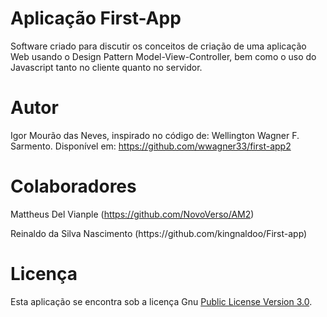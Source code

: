 # Aplicação First-App
Software criado para discutir os conceitos de criação de uma aplicação Web usando o Design Pattern Model-View-Controller, bem como o uso do Javascript tanto no cliente quanto no servidor.
# Autor
Igor Mourão das Neves, inspirado no código de: Wellington Wagner F. Sarmento. Disponível em: https://github.com/wwagner33/first-app2
# Colaboradores 
Mattheus Del Vianple (https://github.com/NovoVerso/AM2)
<p> Reinaldo da Silva Nascimento (https://github.com/kingnaldoo/First-app) </p>

# Licença
Esta aplicação se encontra sob a licença Gnu [Public License Version 3.0](https://github.com/igorNeves007/first-app/blob/main/LICENSE).
